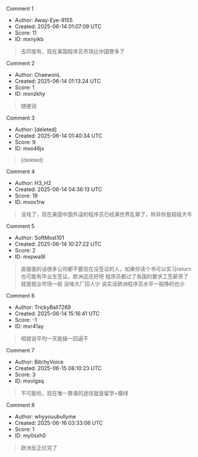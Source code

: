 Comment 1

- Author: Away-Eye-9155
- Created: 2025-06-14 01:07:09 UTC
- Score: 11
- ID: mxnyikb

> 去印度有，现在美国程序员市场比中国卷多了

Comment 2

- Author: ChaewonL
- Created: 2025-06-14 01:13:24 UTC
- Score: 1
- ID: mxnzkhy

> 随便润

Comment 3

- Author: [deleted]
- Created: 2025-06-14 01:40:34 UTC
- Score: 9
- ID: mxo46jx

> [deleted]

Comment 4

- Author: H3_H2
- Created: 2025-06-14 04:36:13 UTC
- Score: 19
- ID: mxov1rw

> 没戏了，现在美国中国外溢的程序员已经满世界乱窜了，除非你是超级大牛

Comment 5

- Author: SoftMost101
- Created: 2025-06-14 10:27:22 UTC
- Score: 2
- ID: mxpwa9l

> 直接面的话很多公司都不要现在没签证的人，如果你读个书可以实习return 也可能有毕业生签证。欧洲这还好吧 程序员都过了各国的要求工签薪资了 就是就业市场一般 没啥大厂招人少 说实话欧洲程序员水平一般挣的也少

Comment 6

- Author: TrickyBall7269
- Created: 2025-06-14 15:16:41 UTC
- Score: -1
- ID: mxr41ay

> 咱就说平均一天能操一回逼不

Comment 7

- Author: BitchyVoice
- Created: 2025-06-15 08:10:23 UTC
- Score: 3
- ID: mxvlgsq

> 不可能哈，现在唯一靠谱的途径就是留学+婚绿

Comment 8

- Author: whyyouubullyme
- Created: 2025-06-16 03:33:06 UTC
- Score: 1
- ID: my0sxh0

> 欧洲反正烂完了
